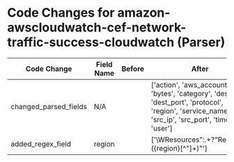 # Code Changes for amazon-awscloudwatch-cef-network-traffic-success-cloudwatch (Parser)

| Code Change | Field Name | Before | After |
|-------------|------------|--------|-------|
| changed_parsed_fields | N/A |  | ['action', 'aws_account', 'bytes', 'category', 'dest_ip', 'dest_port', 'protocol', 'region', 'service_name', 'src_ip', 'src_port', 'time', 'user'] |
| added_regex_field | region |  | ['\WResources":.+?"Region":"({region}[^"]+)"'] |